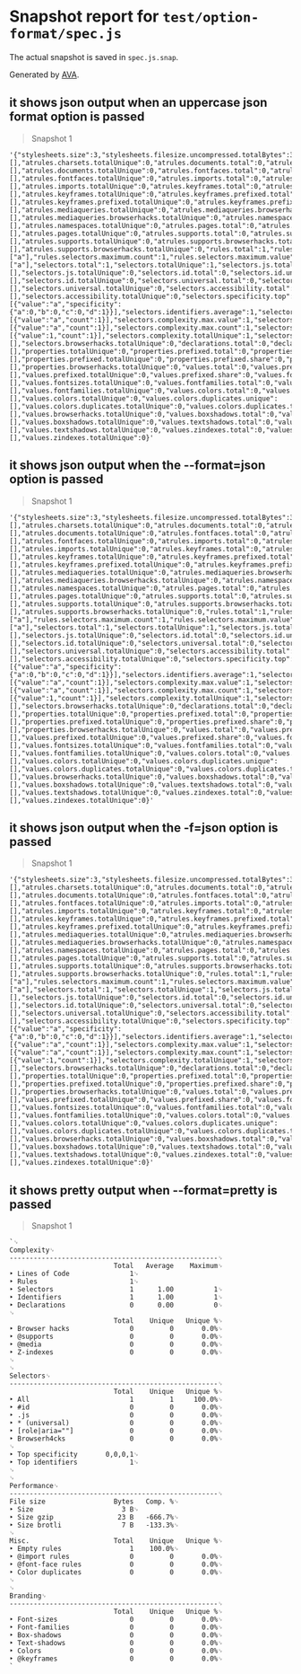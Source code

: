 # Snapshot report for `test/option-format/spec.js`

The actual snapshot is saved in `spec.js.snap`.

Generated by [AVA](https://ava.li).

## it shows json output when an uppercase json format option is passed

> Snapshot 1

    '{"stylesheets.size":3,"stylesheets.filesize.uncompressed.totalBytes":3,"stylesheets.filesize.compressed.gzip.totalBytes":23,"stylesheets.filesize.compressed.gzip.compressionRatio":-6.666666666666667,"stylesheets.filesize.compressed.brotli.totalBytes":7,"stylesheets.filesize.compressed.brotli.compressionRatio":-1.3333333333333335,"stylesheets.simplicity":1,"stylesheets.cohesion.average":0,"stylesheets.cohesion.min.count":0,"stylesheets.cohesion.min.value":null,"stylesheets.browserhacks.total":0,"stylesheets.browserhacks.totalUnique":0,"stylesheets.linesOfCode.total":1,"stylesheets.linesOfCode.sourceLinesOfCode.total":1,"atrules.charsets.total":0,"atrules.charsets.unique":[],"atrules.charsets.totalUnique":0,"atrules.documents.total":0,"atrules.documents.unique":[],"atrules.documents.totalUnique":0,"atrules.fontfaces.total":0,"atrules.fontfaces.unique":[],"atrules.fontfaces.totalUnique":0,"atrules.imports.total":0,"atrules.imports.unique":[],"atrules.imports.totalUnique":0,"atrules.keyframes.total":0,"atrules.keyframes.unique":[],"atrules.keyframes.totalUnique":0,"atrules.keyframes.prefixed.total":0,"atrules.keyframes.prefixed.unique":[],"atrules.keyframes.prefixed.totalUnique":0,"atrules.keyframes.prefixed.share":0,"atrules.mediaqueries.total":0,"atrules.mediaqueries.unique":[],"atrules.mediaqueries.totalUnique":0,"atrules.mediaqueries.browserhacks.total":0,"atrules.mediaqueries.browserhacks.unique":[],"atrules.mediaqueries.browserhacks.totalUnique":0,"atrules.namespaces.total":0,"atrules.namespaces.unique":[],"atrules.namespaces.totalUnique":0,"atrules.pages.total":0,"atrules.pages.unique":[],"atrules.pages.totalUnique":0,"atrules.supports.total":0,"atrules.supports.unique":[],"atrules.supports.totalUnique":0,"atrules.supports.browserhacks.total":0,"atrules.supports.browserhacks.unique":[],"atrules.supports.browserhacks.totalUnique":0,"rules.total":1,"rules.empty.total":1,"rules.selectors.min":1,"rules.selectors.max":1,"rules.selectors.average":1,"rules.selectors.minimum.count":1,"rules.selectors.minimum.value":["a"],"rules.selectors.maximum.count":1,"rules.selectors.maximum.value":["a"],"selectors.total":1,"selectors.totalUnique":1,"selectors.js.total":0,"selectors.js.unique":[],"selectors.js.totalUnique":0,"selectors.id.total":0,"selectors.id.unique":[],"selectors.id.totalUnique":0,"selectors.universal.total":0,"selectors.universal.unique":[],"selectors.universal.totalUnique":0,"selectors.accessibility.total":0,"selectors.accessibility.unique":[],"selectors.accessibility.totalUnique":0,"selectors.specificity.top":[{"value":"a","specificity":{"a":0,"b":0,"c":0,"d":1}}],"selectors.identifiers.average":1,"selectors.identifiers.max.value":"a","selectors.identifiers.max.count":1,"selectors.identifiers.top":[{"value":"a","count":1}],"selectors.complexity.max.value":1,"selectors.complexity.max.selectors":[{"value":"a","count":1}],"selectors.complexity.max.count":1,"selectors.complexity.average":1,"selectors.complexity.sum":1,"selectors.complexity.unique":[{"value":1,"count":1}],"selectors.complexity.totalUnique":1,"selectors.browserhacks.total":0,"selectors.browserhacks.unique":[],"selectors.browserhacks.totalUnique":0,"declarations.total":0,"declarations.totalUnique":0,"declarations.importants.total":0,"declarations.importants.share":0,"properties.total":0,"properties.unique":[],"properties.totalUnique":0,"properties.prefixed.total":0,"properties.prefixed.unique":[],"properties.prefixed.totalUnique":0,"properties.prefixed.share":0,"properties.browserhacks.total":0,"properties.browserhacks.unique":[],"properties.browserhacks.totalUnique":0,"values.total":0,"values.prefixed.total":0,"values.prefixed.unique":[],"values.prefixed.totalUnique":0,"values.prefixed.share":0,"values.fontsizes.total":0,"values.fontsizes.unique":[],"values.fontsizes.totalUnique":0,"values.fontfamilies.total":0,"values.fontfamilies.unique":[],"values.fontfamilies.totalUnique":0,"values.colors.total":0,"values.colors.unique":[],"values.colors.totalUnique":0,"values.colors.duplicates.unique":[],"values.colors.duplicates.totalUnique":0,"values.colors.duplicates.total":0,"values.browserhacks.total":0,"values.browserhacks.unique":[],"values.browserhacks.totalUnique":0,"values.boxshadows.total":0,"values.boxshadows.unique":[],"values.boxshadows.totalUnique":0,"values.textshadows.total":0,"values.textshadows.unique":[],"values.textshadows.totalUnique":0,"values.zindexes.total":0,"values.zindexes.unique":[],"values.zindexes.totalUnique":0}'

## it shows json output when the --format=json option is passed

> Snapshot 1

    '{"stylesheets.size":3,"stylesheets.filesize.uncompressed.totalBytes":3,"stylesheets.filesize.compressed.gzip.totalBytes":23,"stylesheets.filesize.compressed.gzip.compressionRatio":-6.666666666666667,"stylesheets.filesize.compressed.brotli.totalBytes":7,"stylesheets.filesize.compressed.brotli.compressionRatio":-1.3333333333333335,"stylesheets.simplicity":1,"stylesheets.cohesion.average":0,"stylesheets.cohesion.min.count":0,"stylesheets.cohesion.min.value":null,"stylesheets.browserhacks.total":0,"stylesheets.browserhacks.totalUnique":0,"stylesheets.linesOfCode.total":1,"stylesheets.linesOfCode.sourceLinesOfCode.total":1,"atrules.charsets.total":0,"atrules.charsets.unique":[],"atrules.charsets.totalUnique":0,"atrules.documents.total":0,"atrules.documents.unique":[],"atrules.documents.totalUnique":0,"atrules.fontfaces.total":0,"atrules.fontfaces.unique":[],"atrules.fontfaces.totalUnique":0,"atrules.imports.total":0,"atrules.imports.unique":[],"atrules.imports.totalUnique":0,"atrules.keyframes.total":0,"atrules.keyframes.unique":[],"atrules.keyframes.totalUnique":0,"atrules.keyframes.prefixed.total":0,"atrules.keyframes.prefixed.unique":[],"atrules.keyframes.prefixed.totalUnique":0,"atrules.keyframes.prefixed.share":0,"atrules.mediaqueries.total":0,"atrules.mediaqueries.unique":[],"atrules.mediaqueries.totalUnique":0,"atrules.mediaqueries.browserhacks.total":0,"atrules.mediaqueries.browserhacks.unique":[],"atrules.mediaqueries.browserhacks.totalUnique":0,"atrules.namespaces.total":0,"atrules.namespaces.unique":[],"atrules.namespaces.totalUnique":0,"atrules.pages.total":0,"atrules.pages.unique":[],"atrules.pages.totalUnique":0,"atrules.supports.total":0,"atrules.supports.unique":[],"atrules.supports.totalUnique":0,"atrules.supports.browserhacks.total":0,"atrules.supports.browserhacks.unique":[],"atrules.supports.browserhacks.totalUnique":0,"rules.total":1,"rules.empty.total":1,"rules.selectors.min":1,"rules.selectors.max":1,"rules.selectors.average":1,"rules.selectors.minimum.count":1,"rules.selectors.minimum.value":["a"],"rules.selectors.maximum.count":1,"rules.selectors.maximum.value":["a"],"selectors.total":1,"selectors.totalUnique":1,"selectors.js.total":0,"selectors.js.unique":[],"selectors.js.totalUnique":0,"selectors.id.total":0,"selectors.id.unique":[],"selectors.id.totalUnique":0,"selectors.universal.total":0,"selectors.universal.unique":[],"selectors.universal.totalUnique":0,"selectors.accessibility.total":0,"selectors.accessibility.unique":[],"selectors.accessibility.totalUnique":0,"selectors.specificity.top":[{"value":"a","specificity":{"a":0,"b":0,"c":0,"d":1}}],"selectors.identifiers.average":1,"selectors.identifiers.max.value":"a","selectors.identifiers.max.count":1,"selectors.identifiers.top":[{"value":"a","count":1}],"selectors.complexity.max.value":1,"selectors.complexity.max.selectors":[{"value":"a","count":1}],"selectors.complexity.max.count":1,"selectors.complexity.average":1,"selectors.complexity.sum":1,"selectors.complexity.unique":[{"value":1,"count":1}],"selectors.complexity.totalUnique":1,"selectors.browserhacks.total":0,"selectors.browserhacks.unique":[],"selectors.browserhacks.totalUnique":0,"declarations.total":0,"declarations.totalUnique":0,"declarations.importants.total":0,"declarations.importants.share":0,"properties.total":0,"properties.unique":[],"properties.totalUnique":0,"properties.prefixed.total":0,"properties.prefixed.unique":[],"properties.prefixed.totalUnique":0,"properties.prefixed.share":0,"properties.browserhacks.total":0,"properties.browserhacks.unique":[],"properties.browserhacks.totalUnique":0,"values.total":0,"values.prefixed.total":0,"values.prefixed.unique":[],"values.prefixed.totalUnique":0,"values.prefixed.share":0,"values.fontsizes.total":0,"values.fontsizes.unique":[],"values.fontsizes.totalUnique":0,"values.fontfamilies.total":0,"values.fontfamilies.unique":[],"values.fontfamilies.totalUnique":0,"values.colors.total":0,"values.colors.unique":[],"values.colors.totalUnique":0,"values.colors.duplicates.unique":[],"values.colors.duplicates.totalUnique":0,"values.colors.duplicates.total":0,"values.browserhacks.total":0,"values.browserhacks.unique":[],"values.browserhacks.totalUnique":0,"values.boxshadows.total":0,"values.boxshadows.unique":[],"values.boxshadows.totalUnique":0,"values.textshadows.total":0,"values.textshadows.unique":[],"values.textshadows.totalUnique":0,"values.zindexes.total":0,"values.zindexes.unique":[],"values.zindexes.totalUnique":0}'

## it shows json output when the -f=json option is passed

> Snapshot 1

    '{"stylesheets.size":3,"stylesheets.filesize.uncompressed.totalBytes":3,"stylesheets.filesize.compressed.gzip.totalBytes":23,"stylesheets.filesize.compressed.gzip.compressionRatio":-6.666666666666667,"stylesheets.filesize.compressed.brotli.totalBytes":7,"stylesheets.filesize.compressed.brotli.compressionRatio":-1.3333333333333335,"stylesheets.simplicity":1,"stylesheets.cohesion.average":0,"stylesheets.cohesion.min.count":0,"stylesheets.cohesion.min.value":null,"stylesheets.browserhacks.total":0,"stylesheets.browserhacks.totalUnique":0,"stylesheets.linesOfCode.total":1,"stylesheets.linesOfCode.sourceLinesOfCode.total":1,"atrules.charsets.total":0,"atrules.charsets.unique":[],"atrules.charsets.totalUnique":0,"atrules.documents.total":0,"atrules.documents.unique":[],"atrules.documents.totalUnique":0,"atrules.fontfaces.total":0,"atrules.fontfaces.unique":[],"atrules.fontfaces.totalUnique":0,"atrules.imports.total":0,"atrules.imports.unique":[],"atrules.imports.totalUnique":0,"atrules.keyframes.total":0,"atrules.keyframes.unique":[],"atrules.keyframes.totalUnique":0,"atrules.keyframes.prefixed.total":0,"atrules.keyframes.prefixed.unique":[],"atrules.keyframes.prefixed.totalUnique":0,"atrules.keyframes.prefixed.share":0,"atrules.mediaqueries.total":0,"atrules.mediaqueries.unique":[],"atrules.mediaqueries.totalUnique":0,"atrules.mediaqueries.browserhacks.total":0,"atrules.mediaqueries.browserhacks.unique":[],"atrules.mediaqueries.browserhacks.totalUnique":0,"atrules.namespaces.total":0,"atrules.namespaces.unique":[],"atrules.namespaces.totalUnique":0,"atrules.pages.total":0,"atrules.pages.unique":[],"atrules.pages.totalUnique":0,"atrules.supports.total":0,"atrules.supports.unique":[],"atrules.supports.totalUnique":0,"atrules.supports.browserhacks.total":0,"atrules.supports.browserhacks.unique":[],"atrules.supports.browserhacks.totalUnique":0,"rules.total":1,"rules.empty.total":1,"rules.selectors.min":1,"rules.selectors.max":1,"rules.selectors.average":1,"rules.selectors.minimum.count":1,"rules.selectors.minimum.value":["a"],"rules.selectors.maximum.count":1,"rules.selectors.maximum.value":["a"],"selectors.total":1,"selectors.totalUnique":1,"selectors.js.total":0,"selectors.js.unique":[],"selectors.js.totalUnique":0,"selectors.id.total":0,"selectors.id.unique":[],"selectors.id.totalUnique":0,"selectors.universal.total":0,"selectors.universal.unique":[],"selectors.universal.totalUnique":0,"selectors.accessibility.total":0,"selectors.accessibility.unique":[],"selectors.accessibility.totalUnique":0,"selectors.specificity.top":[{"value":"a","specificity":{"a":0,"b":0,"c":0,"d":1}}],"selectors.identifiers.average":1,"selectors.identifiers.max.value":"a","selectors.identifiers.max.count":1,"selectors.identifiers.top":[{"value":"a","count":1}],"selectors.complexity.max.value":1,"selectors.complexity.max.selectors":[{"value":"a","count":1}],"selectors.complexity.max.count":1,"selectors.complexity.average":1,"selectors.complexity.sum":1,"selectors.complexity.unique":[{"value":1,"count":1}],"selectors.complexity.totalUnique":1,"selectors.browserhacks.total":0,"selectors.browserhacks.unique":[],"selectors.browserhacks.totalUnique":0,"declarations.total":0,"declarations.totalUnique":0,"declarations.importants.total":0,"declarations.importants.share":0,"properties.total":0,"properties.unique":[],"properties.totalUnique":0,"properties.prefixed.total":0,"properties.prefixed.unique":[],"properties.prefixed.totalUnique":0,"properties.prefixed.share":0,"properties.browserhacks.total":0,"properties.browserhacks.unique":[],"properties.browserhacks.totalUnique":0,"values.total":0,"values.prefixed.total":0,"values.prefixed.unique":[],"values.prefixed.totalUnique":0,"values.prefixed.share":0,"values.fontsizes.total":0,"values.fontsizes.unique":[],"values.fontsizes.totalUnique":0,"values.fontfamilies.total":0,"values.fontfamilies.unique":[],"values.fontfamilies.totalUnique":0,"values.colors.total":0,"values.colors.unique":[],"values.colors.totalUnique":0,"values.colors.duplicates.unique":[],"values.colors.duplicates.totalUnique":0,"values.colors.duplicates.total":0,"values.browserhacks.total":0,"values.browserhacks.unique":[],"values.browserhacks.totalUnique":0,"values.boxshadows.total":0,"values.boxshadows.unique":[],"values.boxshadows.totalUnique":0,"values.textshadows.total":0,"values.textshadows.unique":[],"values.textshadows.totalUnique":0,"values.zindexes.total":0,"values.zindexes.unique":[],"values.zindexes.totalUnique":0}'

## it shows pretty output when --format=pretty is passed

> Snapshot 1

    `␊
    Complexity␊
    ----------------------------------------------------␊
                              Total   Average    Maximum␊
    ‣ Lines of Code               1␊
    ‣ Rules                       1␊
    ‣ Selectors                   1      1.00          1␊
    ‣ Identifiers                 1      1.00          1␊
    ‣ Declarations                0      0.00          0␊
    ␊
                              Total    Unique   Unique %␊
    ‣ Browser hacks               0         0       0.0%␊
    ‣ @supports                   0         0       0.0%␊
    ‣ @media                      0         0       0.0%␊
    ‣ Z-indexes                   0         0       0.0%␊
    ␊
    ␊
    Selectors␊
    ----------------------------------------------------␊
                              Total    Unique   Unique %␊
    ‣ All                         1         1     100.0%␊
    ‣ #id                         0         0       0.0%␊
    ‣ .js                         0         0       0.0%␊
    ‣ * (universal)               0         0       0.0%␊
    ‣ [role|aria=""]              0         0       0.0%␊
    ‣ Browserh4cks                0         0       0.0%␊
    ␊
    ‣ Top specificity       0,0,0,1␊
    ‣ Top identifiers             1␊
    ␊
    ␊
    Performance␊
    ----------------------------------------------------␊
    File size                 Bytes   Comp. %␊
    ‣ Size                      3 B␊
    ‣ Size gzip                23 B   -666.7%␊
    ‣ Size brotli               7 B   -133.3%␊
    ␊
    Misc.                     Total    Unique   Unique %␊
    ‣ Empty rules                 1    100.0%␊
    ‣ @import rules               0         0       0.0%␊
    ‣ @font-face rules            0         0       0.0%␊
    ‣ Color duplicates            0         0       0.0%␊
    ␊
    ␊
    Branding␊
    ----------------------------------------------------␊
                              Total    Unique   Unique %␊
    ‣ Font-sizes                  0         0       0.0%␊
    ‣ Font-families               0         0       0.0%␊
    ‣ Box-shadows                 0         0       0.0%␊
    ‣ Text-shadows                0         0       0.0%␊
    ‣ Colors                      0         0       0.0%␊
    ‣ @keyframes                  0         0       0.0%␊
    `
